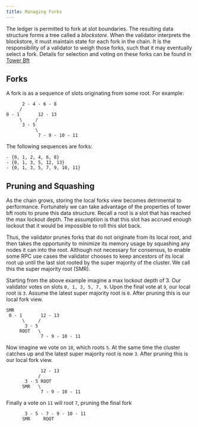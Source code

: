```yaml
---
title: Managing Forks
---
```


The ledger is permitted to fork at slot boundaries. The resulting data structure forms a tree called a _blockstore_. When the validator interprets the blockstore, it must maintain state for each fork in the chain. It is the responsibility of a validator to weigh those forks, such that it may eventually select a fork. Details for selection and voting on these forks can be found in [Tower Bft](../implemented-proposals/tower-bft.md)

## Forks

A fork is as a sequence of slots originating from some root. For example:

```
      2 - 4 - 6 - 8
     /
0 - 1       12 - 13
     \     /
      3 - 5
           \
            7 - 9 - 10 - 11
```

The following sequences are forks:

```
- {0, 1, 2, 4, 6, 8}
- {0, 1, 3, 5, 12, 13}
- {0, 1, 3, 5, 7, 9, 10, 11}
```

## Pruning and Squashing

As the chain grows, storing the local forks view becomes detrimental to performance. Fortunately we can take advantage of the properties of tower bft roots to prune this data structure. Recall a root is a slot that has reached the max lockout depth. The assumption is that this slot has accrued enough lockout that it would be impossible to roll this slot back.

Thus, the validator prunes forks that do not originate from its local root, and then takes the opportunity to minimize its memory usage by squashing any nodes it can into the root. Although not necessary for consensus, to enable some RPC use cases the validator chooses to keep ancestors of its local root up until the last slot rooted by the super majority of the cluster. We call this the super majority root (SMR).

Starting from the above example imagine a max lockout depth of 3. Our validator votes on slots `0, 1, 3, 5, 7, 9`. Upon the final vote at `9`, our local root is `3`. Assume the latest super majority root is `0`. After pruning this is our local fork view.

```
SMR
 0 - 1       12 - 13
      \     /
       3 - 5
     ROOT   \
             7 - 9 - 10 - 11
```

Now imagine we vote on `10`, which roots `5`. At the same time the cluster catches up and the latest super majority root is now `3`. After pruning this is our local fork view.

```
             12 - 13
            /
       3 - 5 ROOT
      SMR   \
             7 - 9 - 10 - 11
```

Finally a vote on `11` will root `7`, pruning the final fork
```
       3 - 5 - 7 - 9 - 10 - 11
      SMR     ROOT
```
